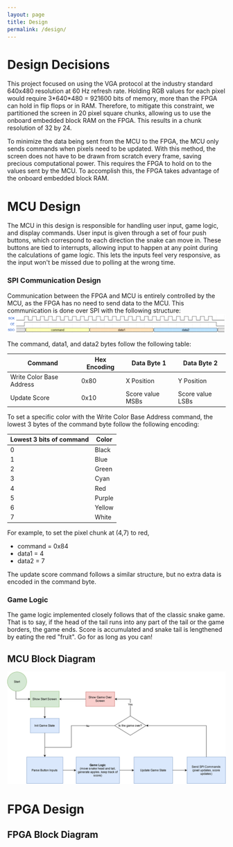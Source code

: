 ```yaml
---
layout: page
title: Design
permalink: /design/
---
```

# Design Decisions
This project focused on using the VGA protocol at the industry standard 640x480 resolution at 60 Hz refresh rate. Holding RGB values for each pixel would require 3\*640\*480 = 921600 bits of memory, more than the FPGA can hold in flip flops or in RAM. Therefore, to mitigate this constraint, we partitioned the screen in 20 pixel square chunks, allowing us to use the onboard embedded block RAM on the FPGA. This results in a chunk resolution of 32 by 24. 

To minimize the data being sent from the MCU to the FPGA, the MCU only sends commands when pixels need to be updated. With this method, the screen does not have to be drawn from scratch every frame, saving precious computational power. This requires the FPGA to hold on to the values sent by the MCU. To accomplish this, the FPGA takes advantage of the onboard embedded block RAM. 


# MCU Design
The MCU in this design is responsible for handling user input, game logic, and display commands. User input is given through a set of four push buttons, which correspond to each direction the snake can move in. These buttons are tied to interrupts, allowing input to happen at any point during the calculations of game logic. This lets the inputs feel very responsive, as the input won't be missed due to polling at the wrong time. 

### SPI Communication Design
Communication between the FPGA and MCU is entirely controlled by the MCU, as the FPGA has no need to send data to the MCU. This communication is done over SPI with the following structure:
![SPI Timing Diagram](./assets/img/spi_timing.png)

The command, data1, and data2 bytes follow the following table:


| Command | Hex Encoding | Data Byte 1 | Data Byte 2 |
| ------- | ------------ | ----------- | ----------- |
| Write Color Base Address | 0x80 | X Position | Y Position |
| Update Score | 0x10 | Score value MSBs | Score value LSBs |


To set a specific color with the Write Color Base Address command, the lowest 3 bytes of the command byte follow the following encoding:


| Lowest 3 bits of command | Color |
| ------------------------ | ----- |
| 0 | Black |
| 1 | Blue |
| 2 | Green |
| 3 | Cyan |
| 4 | Red |
| 5 | Purple |
| 6 | Yellow |
| 7 | White |


For example, to set the pixel chunk at (4,7) to red,
- command = 0x84
- data1 = 4
- data2 = 7

The update score command follows a similar structure, but no extra data is encoded in the command byte.

### Game Logic
The game logic implemented closely follows that of the classic snake game. That is to say, if the head of the tail runs into any part of the tail or the game borders, the game ends. Score is accumulated and snake tail is lengthened by eating the red "fruit". Go for as long as you can!
## MCU Block Diagram
![MCU BD](./assets/img/MCU_Block_Diagram.png)

# FPGA Design

## FPGA Block Diagram
